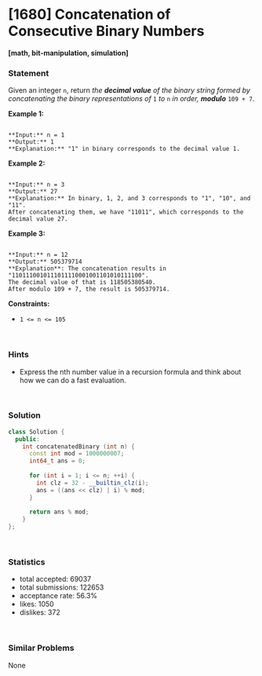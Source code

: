 # [1680] Concatenation of Consecutive Binary Numbers

**[math, bit-manipulation, simulation]**

### Statement

Given an integer `n`, return *the **decimal value** of the binary string formed by concatenating the binary representations of* `1` *to* `n` *in order, **modulo*** `109 + 7`.


**Example 1:**

```

**Input:** n = 1
**Output:** 1
**Explanation:** "1" in binary corresponds to the decimal value 1. 

```

**Example 2:**

```

**Input:** n = 3
**Output:** 27
**Explanation:** In binary, 1, 2, and 3 corresponds to "1", "10", and "11".
After concatenating them, we have "11011", which corresponds to the decimal value 27.

```

**Example 3:**

```

**Input:** n = 12
**Output:** 505379714
**Explanation**: The concatenation results in "1101110010111011110001001101010111100".
The decimal value of that is 118505380540.
After modulo 109 + 7, the result is 505379714.

```

**Constraints:**
* `1 <= n <= 105`


<br>

### Hints

- Express the nth number value in a recursion formula and think about how we can do a fast evaluation.

<br>

### Solution

```cpp
class Solution {
  public:
    int concatenatedBinary (int n) {
      const int mod = 1000000007;
      int64_t ans = 0;
      
      for (int i = 1; i <= n; ++i) {
        int clz = 32 - __builtin_clz(i);
        ans = ((ans << clz) | i) % mod;
      }
      
      return ans % mod;
    }
};
```

<br>

### Statistics

- total accepted: 69037
- total submissions: 122653
- acceptance rate: 56.3%
- likes: 1050
- dislikes: 372

<br>

### Similar Problems

None

